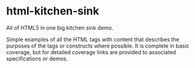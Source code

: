 # html-kitchen-sink
All of HTML5 in one big kitchen sink demo. 

Simple examples of all the HTML tags with content that describes the purposes of the tags or constructs where possible.  It is complete in basic coverage, but for detailed coverage links are provided to associated specifications or demos.
